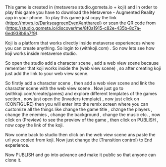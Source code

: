 This game is created in (metaverse studio.gometa.io + koji) and in order to play this game you have to download the Metaverse - Augmented Reality app in your phone. To play this game just copy the link (https://mtvrs.io/DarkseagreenEvenXanthareel) or scan the QR code from (https://studio.gometa.io/discover/me/8f0a1915-c82e-435b-8c7a-6ed938b9a7f9).

Koji is a platform that works directly inside metaverse experiences where you can create anything. So login to (withkoji.com) . So now lets see how koji works inside metaverse studio.

So open the studio add a character scene , add a web view scene because remember that koji works inside the (web view scene) , so after creating koji just add the link to your web view scene.

So firstly add a character scene , then add a web view scene and link the character scene with the web view scene . Now just go to (withkoji.com/create/games) and explore different templates of the games section , now just open the (Invaders template) , now just click on (CONFIGURE) then you will enter into the remix screen where you can customize all the things like change the game title , chznge the players , change the enemies , change the background , change the music etc. , now click on (Preview) to see the preview of the game , then click on PUBLISH , now copy the link of the koji.

Now come back to studio then click on the web view scene ans paste the url you copied from koji. Now just change the (Transition control) to End experience.

Now PUBLISH and go into advance and make it public so that anyone can clone it. 

